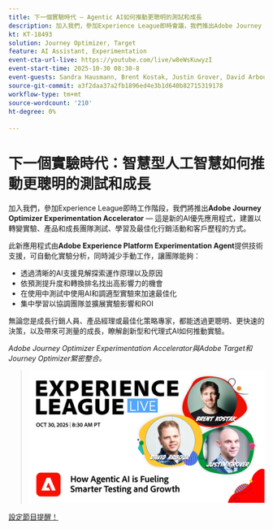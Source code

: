 ```yaml
---
title: 下一個實驗時代 — Agentic AI如何推動更聰明的測試和成長
description: 加入我們，參加Experience League即時會議，我們推出Adobe Journey Optimizer Experimentation Accelerator — 這是新的AI優先應用程式，建置以轉變實驗、產品和成長團隊測試、學習及最佳化行銷活動和客戶歷程的方式。
kt: KT-18493
solution: Journey Optimizer, Target
feature: AI Assistant, Experimentation
event-cta-url-live: https://youtube.com/live/w8eWsKuwyzI
event-start-time: 2025-10-30 08:30-8
event-guests: Sandra Hausmann, Brent Kostak, Justin Grover, David Arbour
source-git-commit: a3f2daa37a2fb1896ed4e3b1d640b82715319178
workflow-type: tm+mt
source-wordcount: '210'
ht-degree: 0%

---
```



# 下一個實驗時代：智慧型人工智慧如何推動更聰明的測試和成長

加入我們，參加Experience League即時工作階段，我們將推出&#x200B;**Adobe Journey Optimizer Experimentation Accelerator** — 這是新的AI優先應用程式，建置以轉變實驗、產品和成長團隊測試、學習及最佳化行銷活動和客戶歷程的方式。

此新應用程式由&#x200B;**Adobe Experience Platform Experimentation Agent**&#x200B;提供技術支援，可自動化實驗分析，同時減少手動工作，讓團隊能夠：

* 透過清晰的AI支援見解探索運作原理以及原因
* 依預測提升度和轉換排名找出高影響力的機會
* 在使用中測試中使用AI和調適型實驗來加速最佳化
* 集中學習以協調團隊並擴展實驗影響和ROI

無論您是成長行銷人員、產品經理或最佳化策略專家，都能透過更聰明、更快速的決策，以及帶來可測量的成長，瞭解創新型和代理式AI如何推動實驗。

*Adobe Journey Optimizer Experimentation Accelerator與Adobe Target和Journey Optimizer緊密整合。*

>![顯示橫幅](/help/experience-league-live/assets/exl-live-episode-10-30-25-web-banner.png)

[設定節目提醒！](https://youtube.com/live/w8eWsKuwyzI)
